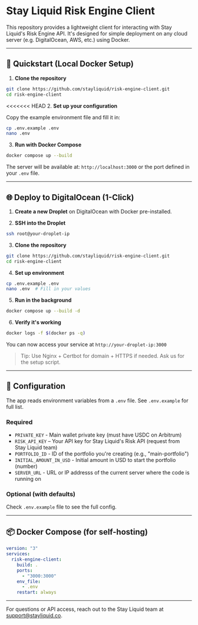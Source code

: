 # Stay Liquid Risk Engine Client

This repository provides a lightweight client for interacting with Stay Liquid's Risk Engine API. It's designed for simple deployment on any cloud server (e.g. DigitalOcean, AWS, etc.) using Docker.

---

## 🚀 Quickstart (Local Docker Setup)

1. **Clone the repository**

```bash
git clone https://github.com/stayliquid/risk-engine-client.git
cd risk-engine-client
```

<<<<<<< HEAD 2. **Set up your configuration**

Copy the example environment file and fill it in:

```bash
cp .env.example .env
nano .env
```

3. **Run with Docker Compose**

```bash
docker compose up --build
```

The server will be available at: `http://localhost:3000` or the port defined in your `.env` file.

---

## 🌐 Deploy to DigitalOcean (1-Click)

1. **Create a new Droplet** on DigitalOcean with Docker pre-installed.

2. **SSH into the Droplet**

```bash
ssh root@your-droplet-ip
```

3. **Clone the repository**

```bash
git clone https://github.com/stayliquid/risk-engine-client.git
cd risk-engine-client
```

4. **Set up environment**

```bash
cp .env.example .env
nano .env  # Fill in your values
```

5. **Run in the background**

```bash
docker compose up --build -d
```

6. **Verify it's working**

```bash
docker logs -f $(docker ps -q)
```

You can now access your service at `http://your-droplet-ip:3000`

> Tip: Use Nginx + Certbot for domain + HTTPS if needed. Ask us for the setup script.

---

## 🔧 Configuration

The app reads environment variables from a `.env` file. See `.env.example` for full list.

### Required

- `PRIVATE_KEY` - Main wallet private key (must have USDC on Arbitrum)
- `RISK_API_KEY` – Your API key for Stay Liquid's Risk API (request from Stay Liquid team)
- `PORTFOLIO_ID` - ID of the portfolio you're creating (e.g., "main-portfolio")
- `INITIAL_AMOUNT_IN_USD` - Initial amount in USD to start the portfolio (number)
- `SERVER_URL` - URL or IP addresss of the current server where the code is running on

### Optional (with defaults)

Check `.env.example` file to see the full config.

---

## 📦 Docker Compose (for self-hosting)

```yaml
version: "3"
services:
  risk-engine-client:
    build: .
    ports:
      - "3000:3000"
    env_file:
      - .env
    restart: always
```

---

For questions or API access, reach out to the Stay Liquid team at [support@stayliquid.co](mailto:support@stayliquid.co).
